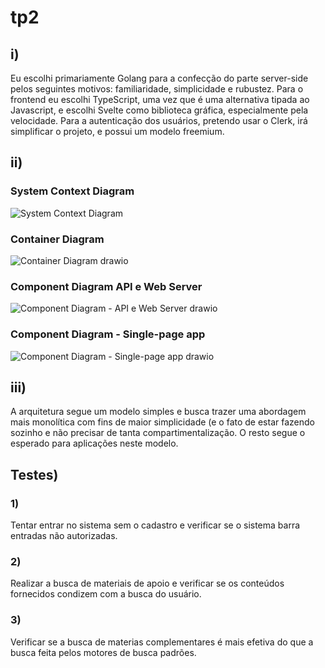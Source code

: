 # tp2

## i)

Eu escolhi primariamente Golang para a confecção do parte server-side pelos seguintes motivos: familiaridade, simplicidade e rubustez. Para o frontend eu escolhi TypeScript, uma vez que é uma alternativa tipada ao Javascript, e escolhi Svelte como biblioteca gráfica, especialmente pela velocidade. Para a autenticação dos usuários, pretendo usar o Clerk, irá simplificar o projeto, e possui um modelo freemium.

## ii)

### System Context Diagram
![System Context Diagram](https://github.com/igorifaresi/tp-engenharia-de-software/assets/48635268/9617a1b8-83f2-47a3-a25e-227ecdd102d6)

### Container Diagram
![Container Diagram drawio](https://github.com/igorifaresi/tp-engenharia-de-software/assets/48635268/f157708d-cff6-4e69-a6c3-ceccd9edd0c9)

### Component Diagram API e Web Server
![Component Diagram - API e Web Server drawio](https://github.com/igorifaresi/tp-engenharia-de-software/assets/48635268/0bf1d6de-5fb9-41ee-ac3d-6c8d91c82118)

### Component Diagram - Single-page app
![Component Diagram - Single-page app drawio](https://github.com/igorifaresi/tp-engenharia-de-software/assets/48635268/8dd944de-22ab-47f5-ac1e-ca5b82161ddd)

## iii)

A arquitetura segue um modelo simples e busca trazer uma abordagem mais monolítica com fins de maior simplicidade (e o fato de estar fazendo sozinho e não precisar de tanta compartimentalização. O resto segue o esperado para aplicações neste modelo.

## Testes)

### 1)

Tentar entrar no sistema sem o cadastro e verificar se o sistema barra entradas não autorizadas.

### 2)

Realizar a busca de materiais de apoio e verificar se os conteúdos fornecidos condizem com a busca do usuário.

### 3)

Verificar se a busca de materias complementares é mais efetiva do que a busca feita pelos motores de busca padrões.
